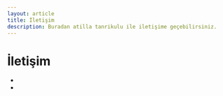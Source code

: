 ```yaml
---
layout: article
title: İletişim
description: Buradan atilla tanrikulu ile iletişime geçebilirsiniz.
---
```


# İletişim




<ul class="nav navbar-nav">
    <li><a href="https://www.linkedin.com/in/atillatan" target="_blank"><i class="fa fa-linkedin-square fa-2x social"></i></a></li>
    <li><a href="https://twitter.com/atillatanrikulu" target="_blank"><i class="fa fa-twitter-square fa-2x social"></i></a></li>

</ul>
